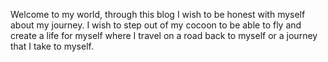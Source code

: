 Welcome to my world, through this blog I wish to be honest with myself about my journey. I wish to step out of my cocoon to be able to fly and create a life for myself where I travel on a road back to myself or a journey that I take to myself.
